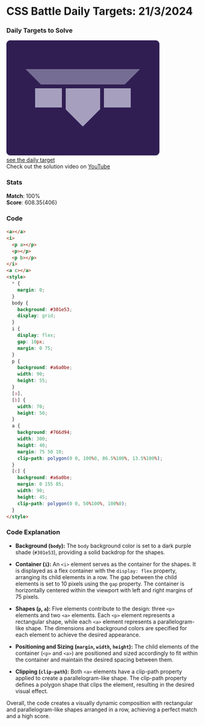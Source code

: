 # CSS Battle Daily Targets: 21/3/2024

### Daily Targets to Solve

![picture of daily target](./images/21.png)  
[see the daily target](https://cssbattle.dev/play/IijmYnDSGTl1HGKrokhz)  
Check out the solution video on [YouTube](https://www.youtube.com/watch?v=3aSZxn3FgrQ)

### Stats

**Match**: 100%  
**Score**: 608.35{406}

### Code

```html
<a></a>
<i>
  <p a></p>
  <p></p>
  <p b></p>
</i>
<a c></a>
<style>
  * {
    margin: 0;
  }
  body {
    background: #301e53;
    display: grid;
  }
  i {
    display: flex;
    gap: 10px;
    margin: 0 75;
  }
  p {
    background: #a6a0be;
    width: 90;
    height: 55;
  }
  [a],
  [b] {
    width: 70;
    height: 50;
  }
  a {
    background: #766d94;
    width: 300;
    height: 40;
    margin: 75 50 10;
    clip-path: polygon(0 0, 100%0, 86.5%100%, 13.5%100%);
  }
  [c] {
    background: #a6a0be;
    margin: 0 155 85;
    width: 90;
    height: 45;
    clip-path: polygon(0 0, 50%100%, 100%0);
  }
</style>
```

### Code Explanation

- **Background (`body`):** The `body` background color is set to a dark purple shade (`#301e53`), providing a solid backdrop for the shapes.

- **Container (`i`):** An `<i>` element serves as the container for the shapes. It is displayed as a flex container with the `display: flex` property, arranging its child elements in a row. The gap between the child elements is set to 10 pixels using the `gap` property. The container is horizontally centered within the viewport with left and right margins of 75 pixels.

- **Shapes (`p`, `a`):** Five elements contribute to the design: three `<p>` elements and two `<a>` elements. Each `<p>` element represents a rectangular shape, while each `<a>` element represents a parallelogram-like shape. The dimensions and background colors are specified for each element to achieve the desired appearance.

- **Positioning and Sizing (`margin`, `width`, `height`):** The child elements of the container (`<p>` and `<a>`) are positioned and sized accordingly to fit within the container and maintain the desired spacing between them.

- **Clipping (`clip-path`):** Both `<a>` elements have a clip-path property applied to create a parallelogram-like shape. The clip-path property defines a polygon shape that clips the element, resulting in the desired visual effect.

Overall, the code creates a visually dynamic composition with rectangular and parallelogram-like shapes arranged in a row, achieving a perfect match and a high score.
